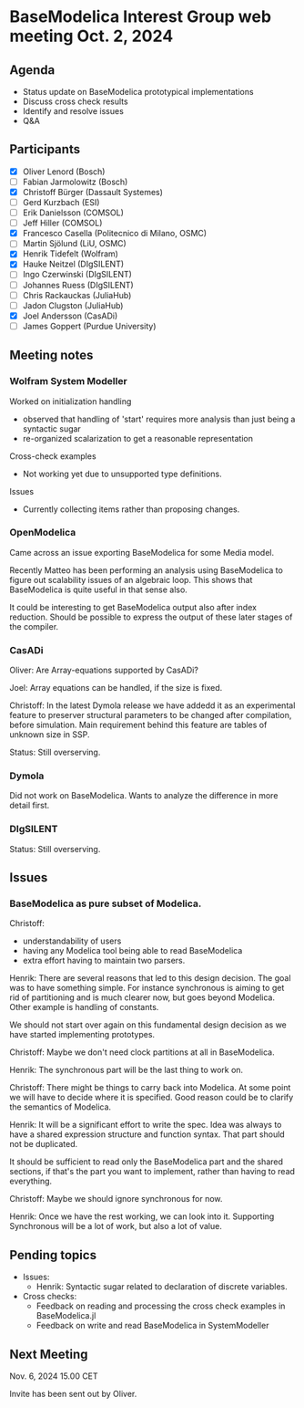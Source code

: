 # BaseModelica Interest Group web meeting Oct. 2, 2024

## Agenda

* Status update on BaseModelica prototypical implementations
* Discuss cross check results
* Identify and resolve issues
* Q&A

## Participants

* [x] Oliver Lenord (Bosch)
* [ ] Fabian Jarmolowitz (Bosch)
* [x] Christoff Bürger (Dassault Systemes)
* [ ] Gerd Kurzbach (ESI)
* [ ] Erik Danielsson (COMSOL)
* [ ] Jeff Hiller (COMSOL)
* [x] Francesco Casella (Politecnico di Milano, OSMC)
* [ ] Martin Sjölund (LiU, OSMC)
* [x] Henrik Tidefelt (Wolfram)
* [x] Hauke Neitzel (DIgSILENT)
* [ ] Ingo Czerwinski (DIgSILENT)
* [ ] Johannes Ruess (DIgSILENT)
* [ ] Chris Rackauckas (JuliaHub)
* [ ] Jadon Clugston (JuliaHub)
* [x] Joel Andersson (CasADi)
* [ ] James Goppert (Purdue University)

## Meeting notes

### Wolfram System Modeller

Worked on initialization handling
* observed that handling of 'start' requires more analysis than just being a syntactic sugar
* re-organized scalarization to get a reasonable representation 

Cross-check examples
* Not working yet due to unsupported type definitions.

Issues
* Currently collecting items rather than proposing changes.

### OpenModelica

Came across an issue exporting BaseModelica for some Media model.

Recently Matteo has been performing an analysis using BaseModelica to figure out scalability issues of an algebraic loop.
This shows that BaseModelica is quite useful in that sense also.

It could be interesting to get BaseModelica output also after index reduction.
Should be possible to express the output of these later stages of the compiler.

### CasADi

Oliver: Are Array-equations supported by CasADi?

Joel: Array equations can be handled, if the size is fixed.

Christoff: In the latest Dymola release we have addedd it as an experimental feature to preserver structural parameters to be changed after compilation, before simulation.
Main requirement behind this feature are tables of unknown size in SSP.

Status: Still overserving.

### Dymola

Did not work on BaseModelica.
Wants to analyze the difference in more detail first.

### DIgSILENT

Status: Still overserving.


## Issues

### BaseModelica as pure subset of Modelica.

Christoff:
* understandability of users
* having any Modelica tool being able to read BaseModelica
* extra effort having to maintain two parsers.

Henrik:
There are several reasons that led to this design decision.
The goal was to have something simple.
For instance synchronous is aiming to get rid of partitioning and is much clearer now, but goes beyond Modelica.
Other example is handling of constants.

We should not start over again on this fundamental design decision as we have started implementing prototypes.

Christoff:
Maybe we don't need clock partitions at all in BaseModelica.

Henrik:
The synchronous part will be the last thing to work on.

Christoff:
There might be things to carry back into Modelica.
At some point we will have to decide where it is specified.
Good reason could be to clarify the semantics of Modelica.

Henrik:
It will be a significant effort to write the spec.
Idea was always to have a shared expression structure and function syntax.
That part should not be duplicated.

It should be sufficient to read only the BaseModelica part and the shared sections, if that's the part you want to implement, rather than having to read everything.

Christoff:
Maybe we should ignore synchronous for now.

Henrik:
Once we have the rest working, we can look into it.
Supporting Synchronous will be a lot of work, but also a lot of value.

## Pending topics

* Issues:
  * Henrik: Syntactic sugar related to declaration of discrete variables.
* Cross checks:
  * Feedback on reading and processing the cross check examples in BaseModelica.jl
  * Feedback on write and read BaseModelica in SystemModeller

## Next Meeting

Nov. 6, 2024 15.00 CET

Invite has been sent out by Oliver.
